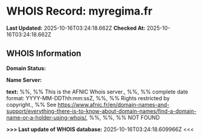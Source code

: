 # WHOIS Record: myregima.fr

**Last Updated:** 2025-10-16T03:24:18.662Z
**Checked At:** 2025-10-16T03:24:18.662Z

## WHOIS Information

**Domain Status:** 

**Name Server:** 

**text:** %%, %% This is the AFNIC Whois server., %%, %% complete date format: YYYY-MM-DDThh:mm:ssZ, %%, %% Rights restricted by copyright., %% See https://www.afnic.fr/en/domain-names-and-support/everything-there-is-to-know-about-domain-names/find-a-domain-name-or-a-holder-using-whois/, %%, %%, %% NOT FOUND

**>>> Last update of WHOIS database:** 2025-10-16T03:24:18.609966Z <<<

